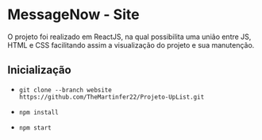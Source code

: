 # MessageNow - Site

O projeto foi realizado em ReactJS, na qual possibilita uma união entre JS, HTML e CSS facilitando assim a visualização do projeto e sua manutenção.

## Inicialização

- `git clone --branch website https://github.com/TheMartinfer22/Projeto-UpList.git`

- `npm install`

- `npm start`

